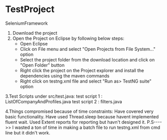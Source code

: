 # TestProject
SeleniumFramework
1. Download the project
2. Open the Project on Eclipse by following below steps:
	- Open Eclipse
	- Click on File menu and select "Open Projects from File System..." option
	- Select the project folder from the download location and click on "Open Folder" button
	- Right click the project on the Project explorer and install the dependencies using the maven commands
	- Right click on testng.xml file and select "Run as> TestNG suite" option
  
3.Test Scripts under src/test.java:
 test script 1 : ListOfCompanyAndProfiles.java
 test script 2 : filters.java
 
4.Things compromised because of time constraints:
 Have covered very basic functionality.
 Have used Thread.sleep because havent implemented fluent wait.
 Used Extent reports for reporting but havn't designed it.
 P.S---->> I wasted a ton of time in making a batch file to run testng.xml from cmd line but it didn't work.
 
 
